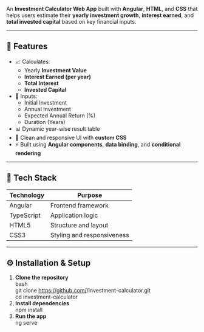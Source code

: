 An **Investment Calculator Web App** built with **Angular**, **HTML**, and **CSS** that helps users estimate their **yearly investment growth**, **interest earned**, and **total invested capital** based on key financial inputs.

---

## 🚀 Features

- 📈 Calculates:
  - Yearly **Investment Value**
  - **Interest Earned (per year)**
  - **Total Interest**
  - **Invested Capital**
- 🧮 Inputs:
  - Initial Investment
  - Annual Investment
  - Expected Annual Return (%)
  - Duration (Years)
- 📊 Dynamic year-wise result table
- 🎨 Clean and responsive UI with **custom CSS**
- ⚡ Built using **Angular components**, **data binding**, and **conditional rendering**

---

## 🧰 Tech Stack

| Technology | Purpose |
|-------------|----------|
| Angular | Frontend framework |
| TypeScript | Application logic |
| HTML5 | Structure and layout |
| CSS3 | Styling and responsiveness |

---

## ⚙️ Installation & Setup

1. **Clone the repository**\
   bash\
   git clone https://github.com/<your-username>/investment-calculator.git\
   cd investment-calculator
2. **Install dependencies**\
   npm install
3. **Run the app**\
   ng serve
